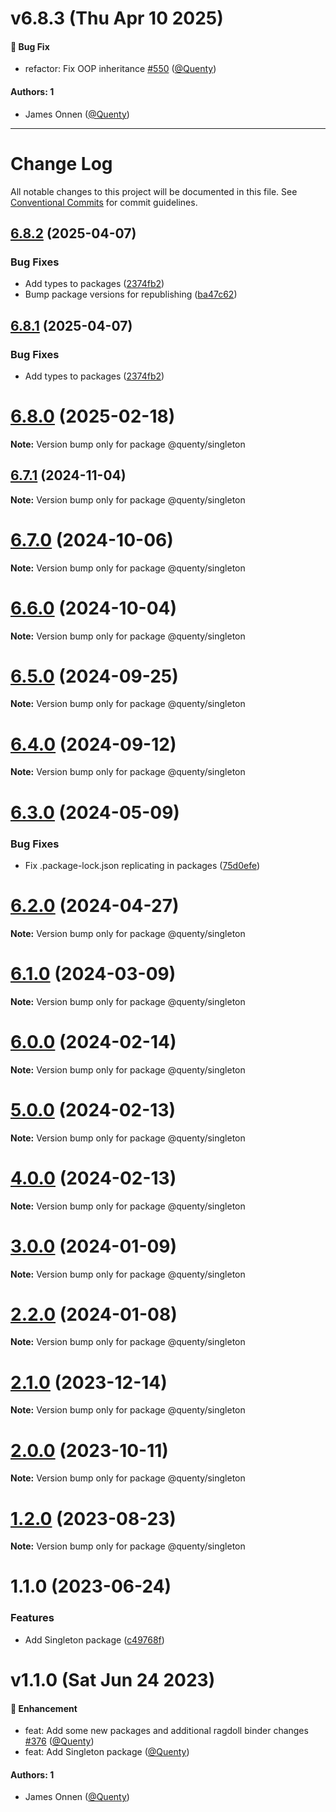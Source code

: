 # v6.8.3 (Thu Apr 10 2025)

#### 🐛 Bug Fix

- refactor: Fix OOP inheritance [#550](https://github.com/Quenty/NevermoreEngine/pull/550) ([@Quenty](https://github.com/Quenty))

#### Authors: 1

- James Onnen ([@Quenty](https://github.com/Quenty))

---

# Change Log

All notable changes to this project will be documented in this file.
See [Conventional Commits](https://conventionalcommits.org) for commit guidelines.

## [6.8.2](https://github.com/Quenty/NevermoreEngine/compare/@quenty/singleton@6.8.0...@quenty/singleton@6.8.2) (2025-04-07)


### Bug Fixes

* Add types to packages ([2374fb2](https://github.com/Quenty/NevermoreEngine/commit/2374fb2b043cfbe0e9b507b3316eec46a4e353a0))
* Bump package versions for republishing ([ba47c62](https://github.com/Quenty/NevermoreEngine/commit/ba47c62e32170bf74377b0c658c60b84306dc294))





## [6.8.1](https://github.com/Quenty/NevermoreEngine/compare/@quenty/singleton@6.8.0...@quenty/singleton@6.8.1) (2025-04-07)


### Bug Fixes

* Add types to packages ([2374fb2](https://github.com/Quenty/NevermoreEngine/commit/2374fb2b043cfbe0e9b507b3316eec46a4e353a0))





# [6.8.0](https://github.com/Quenty/NevermoreEngine/compare/@quenty/singleton@6.7.1...@quenty/singleton@6.8.0) (2025-02-18)

**Note:** Version bump only for package @quenty/singleton





## [6.7.1](https://github.com/Quenty/NevermoreEngine/compare/@quenty/singleton@6.7.0...@quenty/singleton@6.7.1) (2024-11-04)

**Note:** Version bump only for package @quenty/singleton





# [6.7.0](https://github.com/Quenty/NevermoreEngine/compare/@quenty/singleton@6.6.0...@quenty/singleton@6.7.0) (2024-10-06)

**Note:** Version bump only for package @quenty/singleton





# [6.6.0](https://github.com/Quenty/NevermoreEngine/compare/@quenty/singleton@6.5.0...@quenty/singleton@6.6.0) (2024-10-04)

**Note:** Version bump only for package @quenty/singleton





# [6.5.0](https://github.com/Quenty/NevermoreEngine/compare/@quenty/singleton@6.4.0...@quenty/singleton@6.5.0) (2024-09-25)

**Note:** Version bump only for package @quenty/singleton





# [6.4.0](https://github.com/Quenty/NevermoreEngine/compare/@quenty/singleton@6.3.0...@quenty/singleton@6.4.0) (2024-09-12)

**Note:** Version bump only for package @quenty/singleton





# [6.3.0](https://github.com/Quenty/NevermoreEngine/compare/@quenty/singleton@6.2.0...@quenty/singleton@6.3.0) (2024-05-09)


### Bug Fixes

* Fix .package-lock.json replicating in packages ([75d0efe](https://github.com/Quenty/NevermoreEngine/commit/75d0efeef239f221d93352af71a5b3e930ec23c5))





# [6.2.0](https://github.com/Quenty/NevermoreEngine/compare/@quenty/singleton@6.1.0...@quenty/singleton@6.2.0) (2024-04-27)

**Note:** Version bump only for package @quenty/singleton





# [6.1.0](https://github.com/Quenty/NevermoreEngine/compare/@quenty/singleton@6.0.0...@quenty/singleton@6.1.0) (2024-03-09)

**Note:** Version bump only for package @quenty/singleton





# [6.0.0](https://github.com/Quenty/NevermoreEngine/compare/@quenty/singleton@5.0.0...@quenty/singleton@6.0.0) (2024-02-14)

**Note:** Version bump only for package @quenty/singleton





# [5.0.0](https://github.com/Quenty/NevermoreEngine/compare/@quenty/singleton@4.0.0...@quenty/singleton@5.0.0) (2024-02-13)

**Note:** Version bump only for package @quenty/singleton





# [4.0.0](https://github.com/Quenty/NevermoreEngine/compare/@quenty/singleton@3.0.0...@quenty/singleton@4.0.0) (2024-02-13)

**Note:** Version bump only for package @quenty/singleton





# [3.0.0](https://github.com/Quenty/NevermoreEngine/compare/@quenty/singleton@2.2.0...@quenty/singleton@3.0.0) (2024-01-09)

**Note:** Version bump only for package @quenty/singleton





# [2.2.0](https://github.com/Quenty/NevermoreEngine/compare/@quenty/singleton@2.1.0...@quenty/singleton@2.2.0) (2024-01-08)

**Note:** Version bump only for package @quenty/singleton





# [2.1.0](https://github.com/Quenty/NevermoreEngine/compare/@quenty/singleton@2.0.0...@quenty/singleton@2.1.0) (2023-12-14)

**Note:** Version bump only for package @quenty/singleton





# [2.0.0](https://github.com/Quenty/NevermoreEngine/compare/@quenty/singleton@1.2.0...@quenty/singleton@2.0.0) (2023-10-11)

**Note:** Version bump only for package @quenty/singleton





# [1.2.0](https://github.com/Quenty/NevermoreEngine/compare/@quenty/singleton@1.1.0...@quenty/singleton@1.2.0) (2023-08-23)

**Note:** Version bump only for package @quenty/singleton





# 1.1.0 (2023-06-24)


### Features

* Add Singleton package ([c49768f](https://github.com/Quenty/NevermoreEngine/commit/c49768f60c96ccecef20fa4aa3338d8c9bf758cb))





# v1.1.0 (Sat Jun 24 2023)

#### 🚀 Enhancement

- feat: Add some new packages and additional ragdoll binder changes [#376](https://github.com/Quenty/NevermoreEngine/pull/376) ([@Quenty](https://github.com/Quenty))
- feat: Add Singleton package ([@Quenty](https://github.com/Quenty))

#### Authors: 1

- James Onnen ([@Quenty](https://github.com/Quenty))
